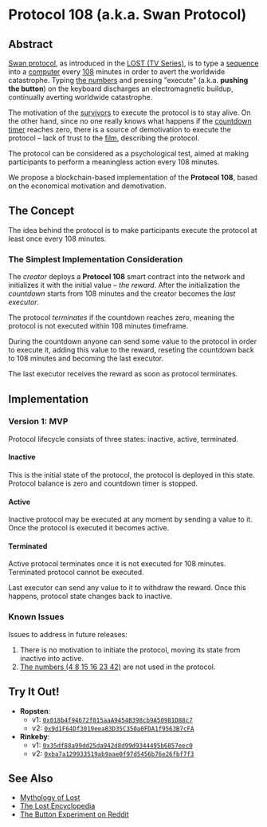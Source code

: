 # Protocol 108 (a.k.a. Swan Protocol)

## Abstract
[Swan protocol](http://lostpedia.wikia.com/wiki/Swan_protocol), as introduced in the [LOST (TV Series)](https://en.wikipedia.org/wiki/Lost_(TV_series)), is to type a [sequence](http://lostpedia.wikia.com/wiki/The_numbers) into a [computer](http://lostpedia.wikia.com/wiki/Swan_computer) every [108](http://lostpedia.wikia.com/wiki/108) minutes in order to avert the worldwide catastrophe.
Typing [the numbers](http://lostpedia.wikia.com/wiki/The_numbers) and pressing "execute" (a.k.a. **pushing the button**) on the keyboard discharges an electromagnetic buildup, continually averting worldwide catastrophe.

The motivation of the [survivors](http://lostpedia.wikia.com/wiki/Survivors) to execute the protocol is to stay alive. On the other hand, since no one really knows what happens if the [countdown timer](http://lostpedia.wikia.com/wiki/Countdown_timer) reaches zero, there is a source of demotivation to execute the protocol – lack of trust to the [film](http://lostpedia.wikia.com/wiki/Swan_Orientation_film), describing the protocol.

The protocol can be considered as a psychological test, aimed at making participants to perform a meaningless action every 108 minutes. 

We propose a blockchain-based implementation of the **Protocol 108**, based on the economical motivation and demotivation.

## The Concept
The idea behind the protocol is to make participants execute the protocol at least once every 108 minutes.

### The Simplest Implementation Consideration
The *creator* deploys a **Protocol 108** smart contract into the network and initializes it with the initial value – *the reward*. After the initialization the *countdown* starts from 108 minutes and the creator becomes the *last executor*.

The protocol *terminates* if the countdown reaches zero, meaning the protocol is not executed within 108 minutes timeframe.

During the countdown anyone can send some value to the protocol in order to execute it, adding this value to the reward, reseting the countdown back to 108 minutes and becoming the last executor.

The last executor receives the reward as soon as protocol terminates.

## Implementation
### Version 1: MVP
Protocol lifecycle consists of three states: inactive, active, terminated.

#### Inactive
This is the initial state of the protocol, the protocol is deployed in this state. Protocol balance is zero and countdown timer is stopped.

#### Active
Inactive protocol may be executed at any moment by sending a value to it. Once the protocol is executed it becomes active.

#### Terminated
Active protocol terminates once it is not executed for 108 minutes. Terminated protocol cannot be executed.

Last executor can send any value to it to withdraw the reward. Once this happens, protocol state changes back to inactive.

### Known Issues
Issues to address in future releases:
1. There is no motivation to initiate the protocol, moving its state from inactive into active.
2. [The numbers (4 8 15 16 23 42)](http://lostpedia.wikia.com/wiki/The_numbers) are not used in the protocol.

## Try It Out!
+ **Ropsten**:
  + v1: [``0x018b4f94672f015aaA9454B398cb9A50981D88c7``](https://ropsten.etherscan.io/address/0x018b4f94672f015aaA9454B398cb9A50981D88c7)
  + v2: [``0x9d1F64Df3019eea83D35C350a0FDA1f9563B7cFA``](https://ropsten.etherscan.io/address/0x9d1F64Df3019eea83D35C350a0FDA1f9563B7cFA)
+ **Rinkeby**:
  + v1: [``0x35df88a99dd25da942d8d99d9344495b6857eec0``](https://rinkeby.etherscan.io/address/0x35Df88a99dd25Da942D8d99D9344495b6857EEC0)
  + v2: [``0xba7a129933519ab9aae0f97d5456b76e26fbf7f3``](https://rinkeby.etherscan.io/address/0xBa7A129933519ab9aAe0f97d5456B76E26fbf7f3)

## See Also
+ [Mythology of Lost](https://en.wikipedia.org/wiki/Mythology_of_Lost)
+ [The Lost Encyclopedia](http://lostpedia.wikia.com/wiki/Main_Page)
+ [The Button Experiment on Reddit](https://www.reddit.com/r/thebutton/)
